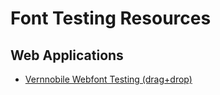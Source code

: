 # Font Testing Resources

## Web Applications

- [Vernnobile Webfont Testing (drag+drop)](http://vernnobile.github.io/webfont-testing/)
